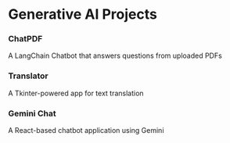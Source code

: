 # Generative AI Projects

### ChatPDF
A LangChain Chatbot that answers questions from uploaded PDFs

### Translator
A Tkinter-powered app for text translation

### Gemini Chat
A React-based chatbot application using Gemini
